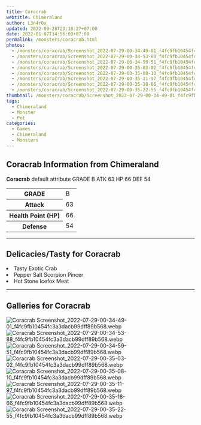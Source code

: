 ```yaml
---
title: Coracrab
webtitle: Chimeraland
author: L3n4r0x
updated: 2022-09-28T23:18:27+07:00
date: 2022-01-07T14:56:03+07:00
permalink: /monsters/coracrab.html
photos:
  - /monsters/coracrab/Screenshot_2022-07-29-00-34-49-01_f4fc9fb10454fc3a3dacb99dff89b568.webp
  - /monsters/coracrab/Screenshot_2022-07-29-00-34-53-88_f4fc9fb10454fc3a3dacb99dff89b568.webp
  - /monsters/coracrab/Screenshot_2022-07-29-00-34-59-51_f4fc9fb10454fc3a3dacb99dff89b568.webp
  - /monsters/coracrab/Screenshot_2022-07-29-00-35-03-02_f4fc9fb10454fc3a3dacb99dff89b568.webp
  - /monsters/coracrab/Screenshot_2022-07-29-00-35-08-10_f4fc9fb10454fc3a3dacb99dff89b568.webp
  - /monsters/coracrab/Screenshot_2022-07-29-00-35-11-97_f4fc9fb10454fc3a3dacb99dff89b568.webp
  - /monsters/coracrab/Screenshot_2022-07-29-00-35-18-66_f4fc9fb10454fc3a3dacb99dff89b568.webp
  - /monsters/coracrab/Screenshot_2022-07-29-00-35-22-55_f4fc9fb10454fc3a3dacb99dff89b568.webp
thumbnail: /monsters/coracrab/Screenshot_2022-07-29-00-34-49-01_f4fc9fb10454fc3a3dacb99dff89b568.webp
tags:
  - Chimeraland
  - Monster
  - Pet
categories:
  - Games
  - Chimeraland
  - Monsters
---
```


<section id="bootstrap-wrapper"><link rel="stylesheet" href="https://cdn.statically.io/gh/dimaslanjaka/Web-Manajemen/40ac3225/css/bootstrap-4.5-wrapper.css"/><h1>Coracrab Information from Chimeraland</h1><p><b>Coracrab</b> default attribute GRADE B ATK 63 HP 66 DEF 54<table><tr><th>GRADE</th><td>B</td></tr><tr><th>Attack</th><td>63</td></tr><tr><th>Health Point (HP)</th><td>66</td></tr><tr><th>Defense</th><td>54</td></tr></table></p><hr/><h2>Delicacies/Tasty for Coracrab</h2><li class="d-flex justify-content-between">Tasty Exotic Crab </li><li class="d-flex justify-content-between">Pepper Salt Scorpion Pincer </li><li class="d-flex justify-content-between">Hot Stone Icefox Meat </li><hr/><div id="gallery"><h2>Galleries for Coracrab</h2><div class="row"><div class="col-lg-6 col-12"><img src="/chimeraland/monsters/coracrab/Screenshot_2022-07-29-00-34-49-01_f4fc9fb10454fc3a3dacb99dff89b568.webp" alt="Coracrab Screenshot_2022-07-29-00-34-49-01_f4fc9fb10454fc3a3dacb99dff89b568.webp"/></div><div class="col-lg-6 col-12"><img src="/chimeraland/monsters/coracrab/Screenshot_2022-07-29-00-34-53-88_f4fc9fb10454fc3a3dacb99dff89b568.webp" alt="Coracrab Screenshot_2022-07-29-00-34-53-88_f4fc9fb10454fc3a3dacb99dff89b568.webp"/></div><div class="col-lg-6 col-12"><img src="/chimeraland/monsters/coracrab/Screenshot_2022-07-29-00-34-59-51_f4fc9fb10454fc3a3dacb99dff89b568.webp" alt="Coracrab Screenshot_2022-07-29-00-34-59-51_f4fc9fb10454fc3a3dacb99dff89b568.webp"/></div><div class="col-lg-6 col-12"><img src="/chimeraland/monsters/coracrab/Screenshot_2022-07-29-00-35-03-02_f4fc9fb10454fc3a3dacb99dff89b568.webp" alt="Coracrab Screenshot_2022-07-29-00-35-03-02_f4fc9fb10454fc3a3dacb99dff89b568.webp"/></div><div class="col-lg-6 col-12"><img src="/chimeraland/monsters/coracrab/Screenshot_2022-07-29-00-35-08-10_f4fc9fb10454fc3a3dacb99dff89b568.webp" alt="Coracrab Screenshot_2022-07-29-00-35-08-10_f4fc9fb10454fc3a3dacb99dff89b568.webp"/></div><div class="col-lg-6 col-12"><img src="/chimeraland/monsters/coracrab/Screenshot_2022-07-29-00-35-11-97_f4fc9fb10454fc3a3dacb99dff89b568.webp" alt="Coracrab Screenshot_2022-07-29-00-35-11-97_f4fc9fb10454fc3a3dacb99dff89b568.webp"/></div><div class="col-lg-6 col-12"><img src="/chimeraland/monsters/coracrab/Screenshot_2022-07-29-00-35-18-66_f4fc9fb10454fc3a3dacb99dff89b568.webp" alt="Coracrab Screenshot_2022-07-29-00-35-18-66_f4fc9fb10454fc3a3dacb99dff89b568.webp"/></div><div class="col-lg-6 col-12"><img src="/chimeraland/monsters/coracrab/Screenshot_2022-07-29-00-35-22-55_f4fc9fb10454fc3a3dacb99dff89b568.webp" alt="Coracrab Screenshot_2022-07-29-00-35-22-55_f4fc9fb10454fc3a3dacb99dff89b568.webp"/></div></div></div></section>